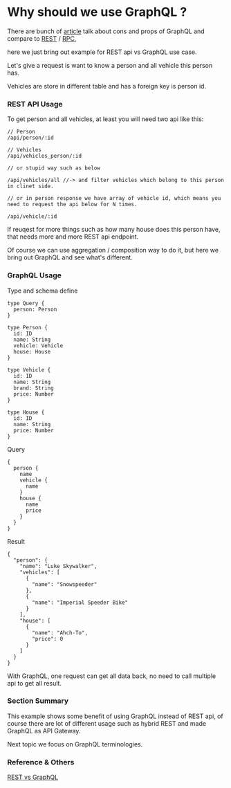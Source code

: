 # Why should we use GraphQL ?

There are bunch of [article]() talk about cons and props of GraphQL and compare to [REST]() / [RPC](),

here we just bring out example for REST api vs GraphQL use case.

Let's give a request is want to know a person and all vehicle this person has.

Vehicles are store in different table and has a foreign key is person id.

### REST API Usage

To get person and all vehicles, at least you will need two api like this:

```
// Person
/api/person/:id

// Vehicles
/api/vehicles_person/:id

// or stupid way such as below

/api/vehicles/all //-> and filter vehicles which belong to this person in clinet side.

// or in person response we have array of vehicle id, which means you need to request the api below for N times.

/api/vehicle/:id

```
If reuqest for more things such as how many house does this person have, that needs more and more REST api endpoint.

Of course we can use aggregation / composition way to do it, but here we bring out GraphQL and see what's different.

### GraphQL Usage

Type and schema define

```
type Query {
  person: Person
}

type Person {
  id: ID
  name: String
  vehicle: Vehicle
  house: House
}

type Vehicle {
  id: ID
  name: String
  brand: String
  price: Number
}

type House {
  id: ID
  name: String
  price: Number
}

```

Query

```
{
  person {
	name
	vehicle {
	  name
	}
	house {
	  name
	  price
	}
  }
} 
```

Result

```
{
  "person": {
    "name": "Luke Skywalker",
    "vehicles": [
      {
        "name": "Snowspeeder"
      },
      {
        "name": "Imperial Speeder Bike"
      }
    ],
    "house": [
      {
        "name": "Ahch-To",
        "price": 0
      }
    ]
  }
}
```
With GraphQL, one request can get all data back,
no need to call multiple api to get all result.

### Section Summary

This example shows some benefit of using GraphQL instead of REST api,
of course there are lot of different usage such as hybrid REST and made GraphQL as API Gateway.

Next topic we focus on GraphQL terminologies.

### Reference & Others
[REST vs GraphQL](https://blog.goodapi.co/rest-vs-graphql-a-critical-review-5f77392658e7)
